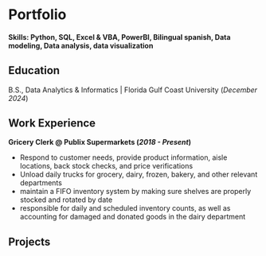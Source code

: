 # Portfolio

#### Skills: Python, SQL, Excel & VBA, PowerBI, Bilingual spanish, Data modeling, Data analysis, data visualization

## Education			        		
 B.S., Data Analytics & Informatics | Florida Gulf Coast University (_December 2024_)

## Work Experience
**Gricery Clerk @ Publix Supermarkets (_2018 - Present_)**
- Respond to customer needs, provide product information, aisle locations, back stock checks, and price verifications
- Unload daily trucks for grocery, dairy, frozen, bakery, and other relevant departments
- maintain a FIFO inventory system by making sure shelves are properly stocked and rotated by date
- responsible for daily and scheduled inventory counts, as well as accounting for damaged and donated goods in the dairy department
  
## Projects
### 
